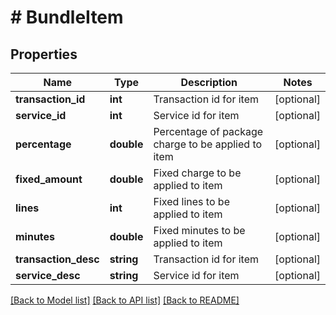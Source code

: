# # BundleItem

## Properties

Name | Type | Description | Notes
------------ | ------------- | ------------- | -------------
**transaction_id** | **int** | Transaction id for item | [optional] 
**service_id** | **int** | Service id for item | [optional] 
**percentage** | **double** | Percentage of package charge to be applied to item | [optional] 
**fixed_amount** | **double** | Fixed charge to be applied to item | [optional] 
**lines** | **int** | Fixed lines to be applied to item | [optional] 
**minutes** | **double** | Fixed minutes to be applied to item | [optional] 
**transaction_desc** | **string** | Transaction id for item | [optional] 
**service_desc** | **string** | Service id for item | [optional] 

[[Back to Model list]](../../README.md#documentation-for-models) [[Back to API list]](../../README.md#documentation-for-api-endpoints) [[Back to README]](../../README.md)


